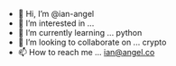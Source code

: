 - 👋 Hi, I’m @ian-angel
- 👀 I’m interested in ... 
- 🌱 I’m currently learning ... python 
- 💞️ I’m looking to collaborate on ... crypto
- 📫 How to reach me ... ian@angel.co

<!---
ian-angel/ian-angel is a ✨ special ✨ repository because its `README.md` (this file) appears on your GitHub profile.
You can click the Preview link to take a look at your changes.
--->
